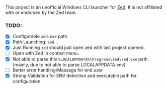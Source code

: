 This project is an unofficial Windows CLI launcher for [Zed](https://zed.dev). It is not affiliated with or endorsed by the Zed team.


### TODO:

- [x] Configurable `zed.exe` path
- [x] Path Launching: `zed .`
- [x] Just Running `zed` should just open zed with last project opened.
- [ ] Open with Zed in context menu.
- [x] Not able to parse this `%LOCALAPPDATA%\Programs\Zed\zed.exe` path (mainly, due to not able to parse LOCALAPPDATA env)
- [ ] Better error handling/Message for end user
- [x] Strong Validation for ENV detection and executable path for configuration.
